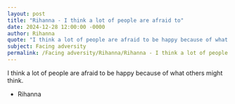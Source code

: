 ```yaml
---
layout: post
title: "Rihanna - I think a lot of people are afraid to"
date: 2024-12-28 12:00:00 -0000
author: Rihanna
quote: "I think a lot of people are afraid to be happy because of what others might think."
subject: Facing adversity
permalink: /Facing adversity/Rihanna/Rihanna - I think a lot of people are afraid to
---
```


I think a lot of people are afraid to be happy because of what others might think.

- Rihanna
